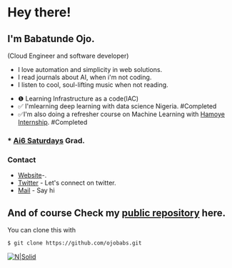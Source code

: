 # Hey there!
## I'm Babatunde Ojo.
(Cloud Engineer and software developer)
  - I love automation and simplicity in web solutions.
  - I read journals about AI, when i'm not coding.
  - I listen to cool, soul-lifting music when not reading.
  
* ❶ Learning Infrastructure as a code(IAC)
* ✅ I'mlearning deep learning with data science Nigeria. #Completed
* ✅I'm also doing a refresher course on Machine Learning with [Hamoye Internship](https://github.com/HamoyeHQ). #Completed
### * [Ai6 Saturdays](https://github.com/AISaturdaysLagos) Grad.

### Contact

* [Website](http://ojobabs.dev)-.
* [Twitter](https://twitter.com/babs_tinapa) - Let's connect on twitter.
* [Mail](mailto:info@ojobabs.dev) - Say hi

## And of course Check my [public repository](https://github.com/ojobabs) here.
You can clone this with
```sh
$ git clone https://github.com/ojobabs.git
```
 
 [![N|Solid](https://cldup.com/dTxpPi9lDf.thumb.png)](http://ojobabs.dev)


